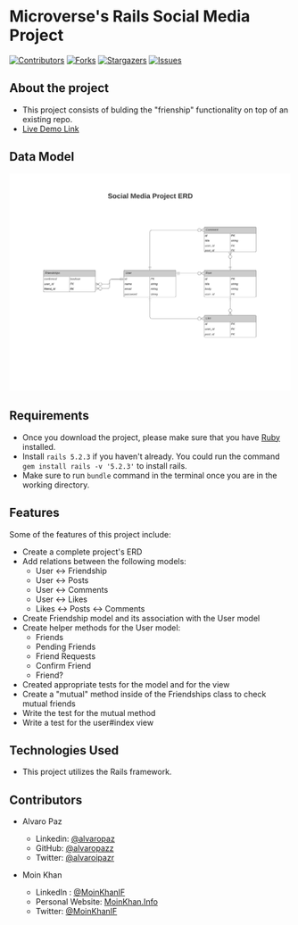 # Microverse's Rails Social Media Project

[![Contributors][contributors-shield]][contributors-url]
[![Forks][forks-shield]][forks-url]
[![Stargazers][stars-shield]][stars-url]
[![Issues][issues-shield]][issues-url]

## About the project

- This project consists of bulding the "frienship" functionality on top of an existing repo.
- [Live Demo Link](https://safe-mesa-84597.herokuapp.com/)

## Data Model

![Project's ERD](./docs/Social_Media_Project_ERD.png)

## Requirements

- Once you download the project, please make sure that you have [Ruby](https://www.ruby-lang.org/en/) installed.
- Install `rails 5.2.3` if you haven't already. You could run the command `gem install rails -v '5.2.3'` to install rails.
- Make sure to run `bundle` command in the terminal once you are in the working directory.

## Features

Some of the features of this project include:

- Create a complete project's ERD
- Add relations between the following models:
    - User <-> Friendship
    - User <-> Posts
    - User <-> Comments
    - User <-> Likes
    - Likes <-> Posts <-> Comments
- Create Friendship model and its association with the User model
- Create helper methods for the User model:
    - Friends
    - Pending Friends
    - Friend Requests
    - Confirm Friend
    - Friend?
- Created appropriate tests for the model and for the view
- Create a "mutual" method inside of the Friendships class to check mutual friends
- Write the test for the mutual method
- Write a test for the user#index view

## Technologies Used

- This project utilizes the Rails framework.

<!-- 

## Testing

## Test Output

-->

## Contributors

- Alvaro Paz
  - Linkedin: [@alvaropaz](https://linkedin.com/in/alvaropaz/)
  - GitHub: [@alvaropazz](https://github.com/alvaropazz)
  - Twitter: [@alvaroipazr](https://twitter.com/alvaroipazr)

- Moin Khan
  - LinkedIn : [@MoinKhanIF](https://www.linkedin.com/in/moinkhanif/)
  - Personal Website: [MoinKhan.Info](https://moinkhan.info)
  - Twitter: [@MoinKhanIF](https://twitter.com/MoinKhanIF)
  
<!-- MARKDOWN LINKS & IMAGES -->

[contributors-shield]: https://img.shields.io/github/contributors/alvaropazz/ror-social-scaffold.svg?style=flat-square
[contributors-url]: https://github.com/alvaropazz/ror-social-scaffold/graphs/contributors
[forks-shield]: https://img.shields.io/github/forks/alvaropazz/ror-social-scaffold.svg?style=flat-square
[forks-url]: https://github.com/alvaropazz/ror-social-scaffold/network/members
[stars-shield]: https://img.shields.io/github/stars/alvaropazz/ror-social-scaffold.svg?style=flat-square
[stars-url]: https://github.com/alvaropazz/ror-social-scaffold/stargazers
[issues-shield]: https://img.shields.io/github/issues/alvaropazz/ror-social-scaffold.svg?style=flat-square
[issues-url]: https://github.com/alvaropazz/ror-social-scaffold/issues

